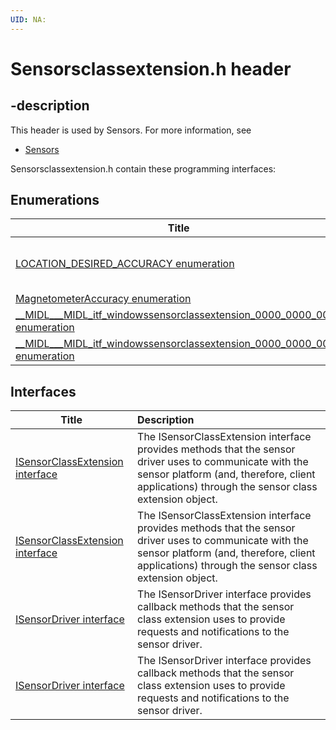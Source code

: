 ```yaml
---
UID: NA:
---
```


# Sensorsclassextension.h header

## -description

This header is used by Sensors. For more information, see
- [Sensors](../_sensors/index.md)

Sensorsclassextension.h contain these programming interfaces:


## Enumerations

| Title   | Description   |
| ---- |:---- |
| [LOCATION_DESIRED_ACCURACY enumeration](ne-sensorsclassextension-location_desired_accuracy.md) | The LOCATION_DESIRED_ACCURACY enumeration type defines values for the SENSOR_PROPERTY_LOCATION_DESIRED_ACCURACY property. |
| [MagnetometerAccuracy enumeration](ne-sensorsclassextension-magnetometeraccuracy.md) | Specifies the accuracy of the magnetometer. |
| [__MIDL___MIDL_itf_windowssensorclassextension_0000_0000_0001 enumeration](ne-sensorsclassextension-__midl___midl_itf_windowssensorclassextension_0000_0000_0001.md) | The SensorState enumeration type specifies the current operational state of a sensor. |
| [__MIDL___MIDL_itf_windowssensorclassextension_0000_0000_0002 enumeration](ne-sensorsclassextension-__midl___midl_itf_windowssensorclassextension_0000_0000_0002.md) | The SensorConnectionType enumeration type defines values for the SENSOR_CONNECTION_TYPE property. |

## Interfaces

| Title   | Description   |
| ---- |:---- |
| [ISensorClassExtension interface](nn-sensorsclassextension-isensorclassextension.md) | The ISensorClassExtension interface provides methods that the sensor driver uses to communicate with the sensor platform (and, therefore, client applications) through the sensor class extension object. |
| [ISensorClassExtension interface](nn-sensorsclassextension-isensorclassextension~r1.md) | The ISensorClassExtension interface provides methods that the sensor driver uses to communicate with the sensor platform (and, therefore, client applications) through the sensor class extension object. |
| [ISensorDriver interface](nn-sensorsclassextension-isensordriver.md) | The ISensorDriver interface provides callback methods that the sensor class extension uses to provide requests and notifications to the sensor driver. |
| [ISensorDriver interface](nn-sensorsclassextension-isensordriver~r1.md) | The ISensorDriver interface provides callback methods that the sensor class extension uses to provide requests and notifications to the sensor driver. |
